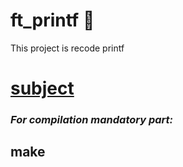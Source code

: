# ft_printf :pencil:
This project is recode printf
# [subject](https://github.com/OlgaValieva/ft_printf/blob/main/en.subject%20(1).pdf)
### *For compilation mandatory part:*
## **make**
